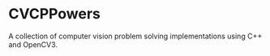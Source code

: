 # CVCPPowers
A collection of computer vision problem solving implementations using C++ and OpenCV3.
